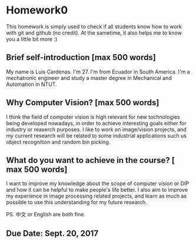 # Homework0
This homework is simply used to check if all students know how to work with git and github (no credit).
At the sametime, it also helps me to know you a little bit more :)

## Brief self-introduction [max 500 words]
My name is Luis Cardenas. I'm 27. I'm from Ecuador in South America. I'm a mechatronic engineer and study a master degree in Mechanical and Automation in NTUT.
## Why Computer Vision? [max 500 words]
I think the field of computer vision is high relevant for new tochnologies being developed nowadays, in order to achieve interesting goals either for industry or reaserch purposes. I like to work on image/vision projects, and my current research will be related to some industrial applications such us object recognition and random bin picking.
## What do you want to achieve in the course? [ max 500 words]
I want to improve my knowledge about the scope of computer vision or DIP and how it can be helpful to make people's life better. I also aim to improve my experience in image processing related projects, and learn as much as possible to use this understanding for my future research.

PS. 中文 or English are both fine.

## Due Date: Sept. 20, 2017
